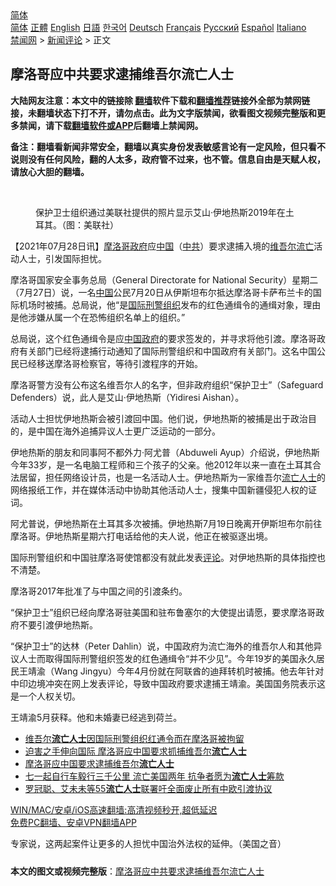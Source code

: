  <!-- 面包屑导航 --> <div class="breadcrumb"><!-- GTranslate: https://gtranslate.io/ -->  <div class="switcher notranslate">  <div class="selected">  <a href="#" onclick="return false;"> 简体</a>  </div>  <div class="option">  <a href="https://www.bannedbook.org" onclick="doGTranslate('zh-CN|zh-CN');jQuery('div.switcher div.selected a').html(jQuery(this).html());return false;" title="简体中文" class="nturl selected"> 简体</a>  <a href="https://www.bannedbook.org/zh-tw/" onclick="doGTranslate('zh-CN|zh-TW');jQuery('div.switcher div.selected a').html(jQuery(this).html());return false;" title="繁體中文" class="nturl"> 正體</a>  <a href="https://www.bannedbook.org/en/" onclick="doGTranslate('zh-CN|en');jQuery('div.switcher div.selected a').html(jQuery(this).html());return false;" title="English" class="nturl"> English</a>  <a href="https://www.bannedbook.org/ja/" onclick="doGTranslate('zh-CN|ja');jQuery('div.switcher div.selected a').html(jQuery(this).html());return false;" title="日本語" class="nturl"> 日語</a>  <a href="https://www.bannedbook.org/ko/" onclick="doGTranslate('zh-CN|ko');jQuery('div.switcher div.selected a').html(jQuery(this).html());return false;" title="한국어" class="nturl"> 한국어</a>  <a href="https://www.bannedbook.org/de/" onclick="doGTranslate('zh-CN|de');jQuery('div.switcher div.selected a').html(jQuery(this).html());return false;" title="Deutsch" class="nturl"> Deutsch</a>  <a href="https://www.bannedbook.org/fr/" onclick="doGTranslate('zh-CN|fr');jQuery('div.switcher div.selected a').html(jQuery(this).html());return false;" title="Français" class="nturl"> Français</a>  <a href="https://www.bannedbook.org/ru/" onclick="doGTranslate('zh-CN|ru');jQuery('div.switcher div.selected a').html(jQuery(this).html());return false;" title="Русский" class="nturl"> Русский</a>  <a href="https://www.bannedbook.org/es/" onclick="doGTranslate('zh-CN|es');jQuery('div.switcher div.selected a').html(jQuery(this).html());return false;" title="Español" class="nturl"> Español</a>  <a href="https://www.bannedbook.org/it/" onclick="doGTranslate('zh-CN|it');jQuery('div.switcher div.selected a').html(jQuery(this).html());return false;" title="Italiano" class="nturl"> Italiano</a>  </div>  </div>      <div class='breadcrumb-sub'><!-- Breadcrumb NavXT 6.3.0 --> <a href="https://www.bannedbook.org/" class="home">禁闻网</a> &gt; <a href="https://www.bannedbook.org/bnews/comments/" class="category">新闻评论</a> &gt; 正文</div></div><h2>摩洛哥应中共要求逮捕维吾尔流亡人士</h2> <p class="notice"><b>大陆网友注意：本文中的链接除 <a href="https://github.com/bannedbook/fanqiang" >翻墙</a>软件下载和<a href="https://github.com/killgcd/justmysocks/blob/master/README.md">翻墙推荐</a>链接外全部为禁网链接，未翻墙状态下打不开，请勿点击。此为文字版禁闻，欲看图文视频完整版和更多禁闻，请下载<a href="https://github.com/bannedbook/fanqiang">翻墙软件或APP</a>后翻墙上禁闻网。</p><p>备注：翻墙看新闻非常安全，翻墙以真实身份发表敏感言论有一定风险，但只看不说则没有任何风险，翻的人太多，政府管不过来，也不管。信息自由是天赋人权，请放心大胆的翻墙。</b></p>  <div class="entry"> <br /> <figure><a href="https://i2.wp.com/upload-images-bucket-v64rleca837do.s3.eu-west-1.amazonaws.com/wp-content/uploads/2021/07/28190912/Screen-Shot-2021-07-28-at-15.08.47.png?fit=1616%2C1084&#038;ssl=1" data-caption="保护卫士组织通过美联社提供的照片显示艾山·伊地热斯2019年在土耳其。（图：美联社）"></a><figcaption class="wp-caption-text">保护卫士组织通过美联社提供的照片显示艾山·伊地热斯2019年在土耳其。（图：美联社）</figcaption></figure> <p>【2021年07月28日讯】<a href="https://www.bannedbook.org/bnews/tag/%e6%91%a9%e6%b4%9b%e5%93%a5/" class="st_tag internal_tag" rel="tag" title="标签 摩洛哥 下的日志">摩洛哥</a><a href="https://www.bannedbook.org/bnews/tag/%e6%94%bf%e5%ba%9c/" class="st_tag internal_tag" rel="tag" title="标签 政府 下的日志">政府</a>应<span class='wp_keywordlink_affiliate'><a href="https://www.bannedbook.org/" title="中国" target="_blank">中国</a></span>（<a href="https://www.bannedbook.org/bnews/tag/%e4%b8%ad%e5%85%b1/" class="st_tag internal_tag" rel="tag" title="标签 中共 下的日志">中共</a>）要求逮捕入境的<a href="https://www.bannedbook.org/bnews/tag/%E7%BB%B4%E5%90%BE%E5%B0%94/" class="st_tag internal_tag" rel="tag" title="标签 维吾尔 下的日志">维吾尔</a><a href="https://www.bannedbook.org/bnews/tag/%E6%B5%81%E4%BA%A1/" class="st_tag internal_tag" rel="tag" title="标签 流亡 下的日志">流亡</a>活动人士，引发国际担忧。</p> <p>摩洛哥国家安全事务总局（General Directorate for National Security）星期二（7月27日）说，一名<a href="https://www.bannedbook.org/bnews/tag/%E4%B8%AD%E5%9B%BD/" class="st_tag internal_tag" rel="tag" title="标签 中国 下的日志">中国</a>公民7月20日从伊斯坦布尔抵达摩洛哥卡萨布兰卡的国际机场时被捕。总局说，他“是<a href="https://www.bannedbook.org/bnews/tag/%E5%9B%BD%E9%99%85%E5%88%91%E8%AD%A6%E7%BB%84%E7%BB%87/" class="st_tag internal_tag" rel="tag" title="标签 国际刑警组织 下的日志">国际刑警组织</a>发布的红色通缉令的通缉对象，理由是他涉嫌从属一个在恐怖组织名单上的组织。”</p> <p>总局说，这个红色通缉令是应<a href="https://www.bannedbook.org/bnews/tag/%e4%b8%ad%e5%9b%bd%e6%94%bf%e5%ba%9c/" class="st_tag internal_tag" rel="tag" title="标签 中国政府 下的日志">中国政府</a>的要求签发的，并寻求将他引渡。摩洛哥政府有关部门已经将逮捕行动通知了国际刑警组织和中国政府有关部门。这名中国公民已经移送摩洛哥检察官，等待引渡程序的开始。</p>  <p>摩洛哥警方没有公布这名维吾尔人的名字，但非政府组织“保护卫士”（Safeguard Defenders）说，此人是艾山·伊地热斯（Yidiresi Aishan）。</p> <p>活动人士担忧伊地热斯会被引渡回中国。他们说，伊地热斯的被捕是出于政治目的，是中国在海外追捕异议人士更广泛运动的一部分。</p> <p>伊地热斯的朋友和同事阿不都外力·阿尤普（Abduweli Ayup）介绍说，伊地热斯今年33岁，是一名电脑工程师和三个孩子的父亲。他2012年以来一直在土耳其合法居留，担任网络设计员，也是一名活动人士。伊地热斯为一家维吾尔<a href="https://www.bannedbook.org/bnews/tag/%e6%b5%81%e4%ba%a1%e4%ba%ba%e5%a3%ab/" class="st_tag internal_tag" rel="tag" title="标签 流亡人士 下的日志">流亡人士</a>的网络报纸工作，并在媒体活动中协助其他活动人士，搜集中国新疆侵犯人权的证词。</p>  <p>阿尤普说，伊地热斯在土耳其多次被捕。伊地热斯7月19日晚离开伊斯坦布尔前往摩洛哥。伊地热斯星期六打电话给他的夫人说，他正在被驱逐出境。</p> <p>国际刑警组织和中国驻摩洛哥使馆都没有就此发表<span class='wp_keywordlink_affiliate'><a href="https://www.bannedbook.org/bnews/comments/" title="新闻评论" target="_blank">评论</a></span>。对伊地热斯的具体指控也不清楚。</p> <p>摩洛哥2017年批准了与中国之间的引渡条约。</p>  <p>“保护卫士”组织已经向摩洛哥驻美国和驻布鲁塞尔的大使提出请愿，要求摩洛哥政府不要引渡伊地热斯。</p> <p>“保护卫士”的达林（Peter Dahlin）说，中国政府为流亡海外的维吾尔人和其他异议人士而取得国际刑警组织签发的红色通缉令“并不少见”。今年19岁的美国永久居民王靖渝（Wang Jingyu）今年4月份就在阿联酋的迪拜转机时被捕。他去年针对中印边境冲突在网上发表评论，导致中国政府要求逮捕王靖渝。美国国务院表示这是一个人权关切。</p> <p>王靖渝5月获释。他和未婚妻已经逃到荷兰。</p>  <ul class='op-related-articles' title='相关阅读'> <li><a href='https://www.bannedbook.org/bnews/ssgc/20210729/1596016.html' target='_blank'>维吾尔<b>流亡人士</b>因国际刑警组织红通令而在摩洛哥被拘留</a></li> <li><a href='https://www.bannedbook.org/bnews/baitai/20210728/1595650.html' target='_blank'>迫害之手伸向国际 摩洛哥应中国要求抓捕维吾尔<b>流亡人士</b></a></li> <li><a href='https://www.bannedbook.org/bnews/renquan/20210728/1595514.html' target='_blank'>摩洛哥应中国要求逮捕维吾尔<b>流亡人士</b></a></li> <li><a href='https://www.bannedbook.org/bnews/comments/20210701/1577722.html' target='_blank'>七一起自行车毅行三千公里 流亡美国两年 抗争者愿为<b>流亡人士</b>筹款</a></li> <li><a href='https://www.bannedbook.org/bnews/baitai/20210521/1551323.html' target='_blank'>罗冠聪、艾未未等55<b>流亡人士</b>联署吁全面废止所有中欧引渡协议</a></li> </ul> <p class="texttj"> <a href="https://github.com/bannedbook/fanqiang/wiki/V2ray%E6%9C%BA%E5%9C%BA" target="_blank">WIN/MAC/安卓/iOS高速翻墙:高清视频秒开,超低延迟</a><br/> <a href="https://github.com/bannedbook/fanqiang/wiki/%E7%A6%81%E9%97%BB%E7%BD%91%E5%AE%89%E5%8D%93%E7%BF%BB%E5%A2%99%E6%96%B0%E9%97%BBAPP" target="_blank">免费PC翻墙、安卓VPN翻墙APP</a></p><p>专家说，这两起案件让更多的人担忧中国治外法权的延伸。（美国之音）</p><a name='sharetosocial'></a>  <div style="margin-bottom:5px;padding-bottom:5px;clear:both"> <div id="archive-pix-1" class="banner-ads"> <!-- AuctionX Display platform tag START --> <div id="26318x728x90x621x_ADSLOT2" clicktrack="%%CLICK_URL_ESC%%"></div> <!-- AuctionX Display platform tag END --> </div> <div id="archive-pix-2" class="banner-ads"> <!-- AuctionX Display platform tag START --> <div id="26315x300x250x621x_ADSLOT2" clicktrack="%%CLICK_URL_ESC%%"></div> <!-- AuctionX Display platform tag END --> </div> </div>  <div id="archive-pix-1" class="banner-ads"> <!-- AuctionX Display platform tag START --> <div id="26318x728x90x621x_ADSLOT3" clicktrack="%%CLICK_URL_ESC%%"></div> <!-- AuctionX Display platform tag END --> </div> <div><b>本文的图文或视频完整版</b>：<a href='https://www.bannedbook.org/bnews/comments/20210729/1596043.html'>摩洛哥应中共要求逮捕维吾尔流亡人士</a></div>  </div><!--END ENTRY--> 